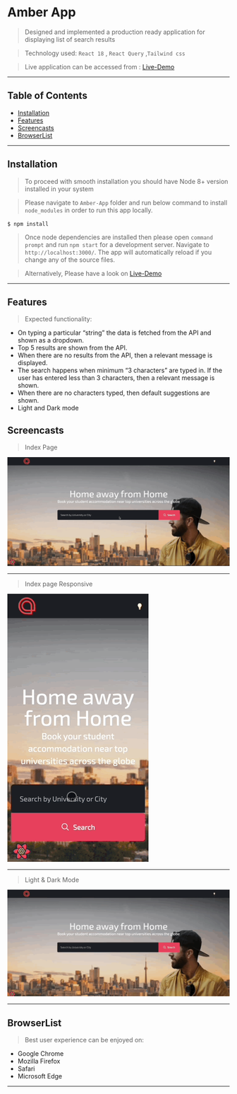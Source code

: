 # Amber App

> Designed and implemented a production ready application for displaying list of search results

> Technology used: `React 18` , `React Query` ,`Tailwind css`

> Live application can be accessed from : [Live-Demo](https://fayez-amber.web.app/)

---

## Table of Contents

-   [Installation](#installation)
-   [Features](#features)
-   [Screencasts](#screencasts)
-   [BrowserList](#browserlist)

---

## Installation

> To proceed with smooth installation you should have Node 8+ version installed in your system

> Please navigate to `Amber-App` folder and run below command to install `node_modules` in order to run this app locally.

```shell
$ npm install
```

> Once node dependencies are installed then please open `command prompt` and run `npm start` for a development server.
> Navigate to `http://localhost:3000/`.
> The app will automatically reload if you change any of the source files.

> Alternatively, Please have a look on [Live-Demo](https://fayez-amber.web.app/)

---

## Features

> Expected functionality:

-   On typing a particular “string” the data is fetched from the API and shown as a dropdown.
-   Top 5 results are shown from the API.
-   When there are no results from the API, then a relevant message is displayed.
-   The search happens when minimum “3 characters” are typed in. If the user has entered less than 3 characters, then a relevant message is shown.
-   When there are no characters typed, then default suggestions are shown.
-   Light and Dark mode

## Screencasts

> Index Page

![Home](./gifs/homepageGif.gif)

---

> Index page Responsive

![home](./gifs/homepageMobile1.gif)

---

> Light & Dark Mode

![Light Dark](./gifs/LightDarkGif.gif)

---

## BrowserList

> Best user experience can be enjoyed on:

-   Google Chrome
-   Mozilla Firefox
-   Safari
-   Microsoft Edge

---
